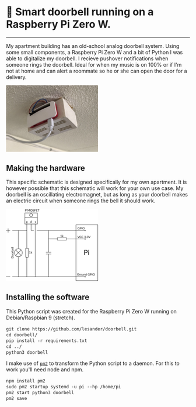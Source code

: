 # 🔔 Smart doorbell running on a Raspberry Pi Zero W.

---

My apartment building has an old-school analog doorbell system. Using some small components, a Raspberry Pi Zero W and a bit of Python I was able to digitalize my doorbell. I recieve pushover notifications when someone rings the doorbell. Ideal for when my music is on 100% or if I'm not at home and can alert a roommate so he or she can open the door for a delivery.

<img src="img/doorbell-assembled.jpeg" width="50%">

## Making the hardware
This specific schematic is designed specifically for my own apartment. It is however possible that this schematic will work for your own use case. My doorbell is an oscillating electromagnet, but as long as your doorbell makes an electric circuit when someone rings the bell it should work.

<img src="img/smart-doorbell.svg" width="50%">

## Installing the software
This Python script was created for the Raspberry Pi Zero W running on Debian/Raspbian 9 (stretch).

```shell
git clone https://github.com/lesander/doorbell.git
cd doorbell/
pip install -r requirements.txt
cd ../
python3 doorbell
```

I make use of [`pm2`](http://pm2.keymetrics.io/) to transform the Python script to a daemon. For this to work you'll need node and npm.

```shell
npm install pm2
sudo pm2 startup systemd -u pi --hp /home/pi
pm2 start python3 doorbell
pm2 save
```


